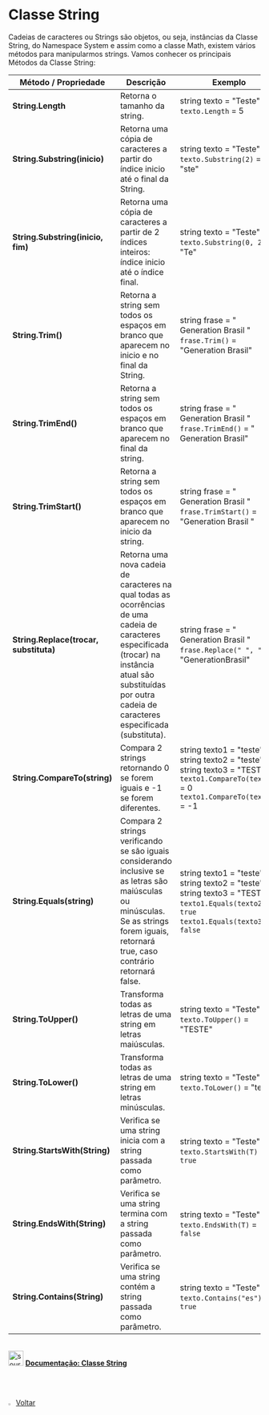 <h1>Classe String</h1>

Cadeias de caracteres ou Strings são objetos, ou seja, instâncias da Classe String, do Namespace System e assim como a classe Math, existem vários métodos para manipularmos strings. Vamos conhecer os principais Métodos da Classe String:

| Método / Propriedade                   | Descrição                                                    | Exemplo                                                      |
| -------------------------------------- | ------------------------------------------------------------ | ------------------------------------------------------------ |
| **String.Length**                      | Retorna  o tamanho da string.                                | string texto = "Teste"  <br />`texto.Length` = 5             |
| **String.Substring(inicio)**           | Retorna  uma cópia de caracteres a partir do índice inicio até o final da String. | string texto = "Teste" <br />`texto.Substring(2)` = "ste"    |
| **String.Substring(inicio,  fim)**     | Retorna  uma cópia de caracteres a partir de 2 índices inteiros: índice inicio até o índice final. | string texto = "Teste" <br />`texto.Substring(0, 2)`= "Te"   |
| **String.Trim()**                      | Retorna  a string  sem todos os espaços em branco que aparecem no inicio e no final da String. | string frase  =  " Generation Brasil " <br />`frase.Trim()` =  "Generation Brasil" |
| **String.TrimEnd()**                   | Retorna  a string  sem todos os espaços em branco que aparecem no final da string. | string frase  =  " Generation Brasil " <br />`frase.TrimEnd()` =  " Generation Brasil" |
| **String.TrimStart()**                 | Retorna  a string  sem todos os espaços em branco que aparecem no inicio da string. | string frase  =  " Generation Brasil " <br />`frase.TrimStart()` =  "Generation Brasil " |
| **String.Replace(trocar, substituta)** | Retorna uma nova cadeia de caracteres na qual todas as ocorrências de  uma cadeia de caracteres especificada (trocar) na instância atual são substituídas por outra cadeia de caracteres especificada (substituta). | string frase  =  " Generation Brasil " <br />`frase.Replace(" ", "")` =  "GenerationBrasil" |
| **String.CompareTo(string)**           | Compara  2 strings retornando 0 se forem iguais e -1 se forem diferentes. | string texto1 = "teste" <br />string texto2 = "teste" <br />string texto3 = "TESTE" <br />`texto1.CompareTo(texto2)` = 0 <br />`texto1.CompareTo(texto3)` = -1 |
| **String.Equals(string)**              | Compara  2 strings verificando se são iguais considerando inclusive se as letras são  maiúsculas ou minúsculas. Se as strings forem iguais, retornará true, caso contrário retornará false. | string texto1 = "teste" <br />string texto2 = "teste" <br />string texto3 = "TESTE" <br />`texto1.Equals(texto2)` = `true`  <br />`texto1.Equals(texto3)` = `false` |
| **String.ToUpper()**                   | Transforma  todas as letras de uma string em letras maiúsculas. | string texto = "Teste" <br />`texto.ToUpper()` = "TESTE"     |
| **String.ToLower()**                   | Transforma  todas as letras de uma string em letras minúsculas. | string texto = "Teste" <br />`texto.ToLower()` =  "teste"    |
| **String.StartsWith(String)**          | Verifica se uma string inicia com a string passada como parâmetro. | string texto = "Teste" <br />`texto.StartsWith(T)` = `true`  |
| **String.EndsWith(String)**            | Verifica se uma string termina com a string passada como parâmetro. | string texto = "Teste" <br />`texto.EndsWith(T)` = `false`   |
| **String.Contains(String)**            | Verifica se uma string contém a string passada como parâmetro. | string texto = "Teste" <br />`texto.Contains("es")` = `true` |

<br />

<div align="left"><img src="https://i.imgur.com/DNV9Rxu.png" title="source: imgur.com" width="30px"/> <a href="https://learn.microsoft.com/pt-br/dotnet/api/system.String?view=net-7.0" target="_blank"><b>Documentação: Classe String</b></a></div>

<br /><br />


<div align="left"><a href="README.md"><img src="https://i.imgur.com/XMgF3gl.png" title="source: imgur.com" width="3%"/>Voltar</a></div>	
